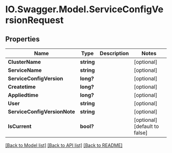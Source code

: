 # IO.Swagger.Model.ServiceConfigVersionRequest
## Properties

Name | Type | Description | Notes
------------ | ------------- | ------------- | -------------
**ClusterName** | **string** |  | [optional] 
**ServiceName** | **string** |  | [optional] 
**ServiceConfigVersion** | **long?** |  | [optional] 
**Createtime** | **long?** |  | [optional] 
**Appliedtime** | **long?** |  | [optional] 
**User** | **string** |  | [optional] 
**ServiceConfigVersionNote** | **string** |  | [optional] 
**IsCurrent** | **bool?** |  | [optional] [default to false]

[[Back to Model list]](../README.md#documentation-for-models) [[Back to API list]](../README.md#documentation-for-api-endpoints) [[Back to README]](../README.md)

